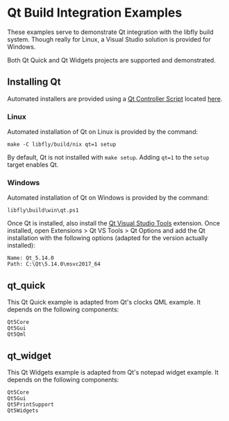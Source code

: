 # Qt Build Integration Examples

These examples serve to demonstrate Qt integration with the libfly build system.
Though really for Linux, a Visual Studio solution is provided for Windows.

Both Qt Quick and Qt Widgets projects are supported and demonstrated.

## Installing Qt

Automated installers are provided using a [Qt Controller Script](https://doc.qt.io/qtinstallerframework/noninteractive.html)
located [here](../build/ci/qt.js).

### Linux

Automated installation of Qt on Linux is provided by the command:

    make -C libfly/build/nix qt=1 setup

By default, Qt is not installed with `make setup`. Adding `qt=1` to the `setup`
target enables Qt.

### Windows

Automated installation of Qt on Windows is provided by the command:

    libfly\build\win\qt.ps1

Once Qt is installed, also install the [Qt Visual Studio Tools](https://marketplace.visualstudio.com/items?itemName=TheQtCompany.QtVisualStudioTools2019)
extension. Once installed, open Extensions > Qt VS Tools > Qt Options and add
the Qt installation with the following options (adapted for the version actually
installed):

    Name: Qt_5.14.0
    Path: C:\Qt\5.14.0\msvc2017_64

## qt_quick

This Qt Quick example is adapted from Qt's clocks QML example. It depends on the
following components:

    Qt5Core
    Qt5Gui
    Qt5Qml

## qt_widget

This Qt Widgets example is adapted from Qt's notepad widget example. It depends
on the following components:

    Qt5Core
    Qt5Gui
    Qt5PrintSupport
    Qt5Widgets
